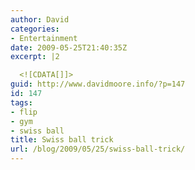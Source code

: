 ```yaml
---
author: David
categories:
- Entertainment
date: 2009-05-25T21:40:35Z
excerpt: |2

  <![CDATA[]]>
guid: http://www.davidmoore.info/?p=147
id: 147
tags:
- flip
- gym
- swiss ball
title: Swiss ball trick
url: /blog/2009/05/25/swiss-ball-trick/
---
```


